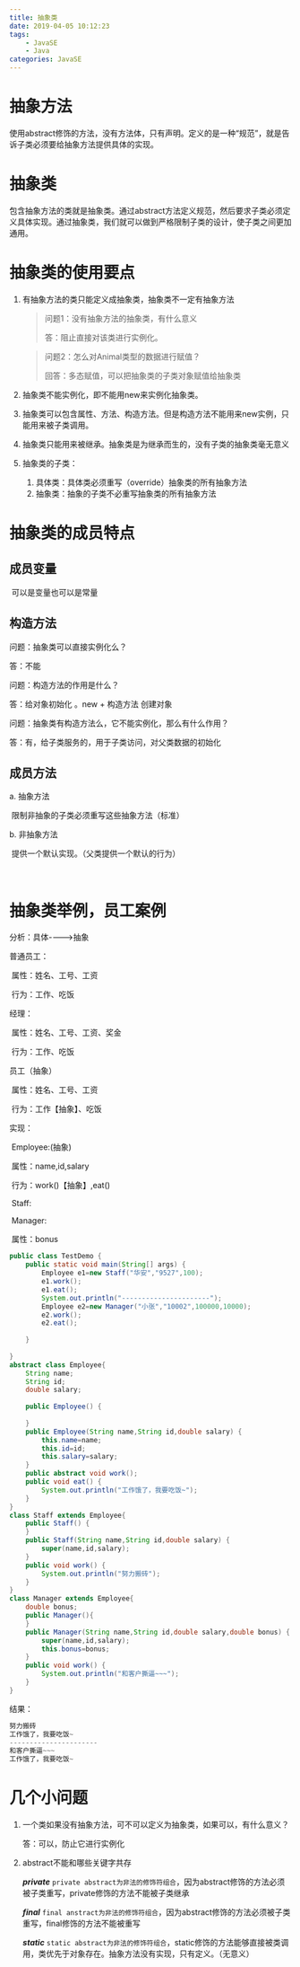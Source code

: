 ```yaml
---
title: 抽象类
date: 2019-04-05 10:12:23
tags:
	- JavaSE
	- Java
categories: JavaSE
---
```


# 抽象方法

使用abstract修饰的方法，没有方法体，只有声明。定义的是一种“规范”，就是告诉子类必须要给抽象方法提供具体的实现。

# 抽象类

包含抽象方法的类就是抽象类。通过abstract方法定义规范，然后要求子类必须定义具体实现。通过抽象类，我们就可以做到严格限制子类的设计，使子类之间更加通用。

# 抽象类的使用要点

1. 有抽象方法的类只能定义成抽象类，抽象类不一定有抽象方法

   > 问题1：没有抽象方法的抽象类，有什么意义
   >
   > 答：阻止直接对该类进行实例化。

   > 问题2：怎么对Animal类型的数据进行赋值？
   >
   > 回答：多态赋值，可以把抽象类的子类对象赋值给抽象类

2. 抽象类不能实例化，即不能用new来实例化抽象类。

3. 抽象类可以包含属性、方法、构造方法。但是构造方法不能用来new实例，只能用来被子类调用。

4. 抽象类只能用来被继承。抽象类是为继承而生的，没有子类的抽象类毫无意义

5. 抽象类的子类：
   1. 具体类：具体类必须重写（override）抽象类的所有抽象方法
   2. 抽象类：抽象的子类不必重写抽象类的所有抽象方法

# 抽象类的成员特点

##  成员变量

​	可以是变量也可以是常量

##  构造方法

问题：抽象类可以直接实例化么？

答：不能

问题：构造方法的作用是什么？

答：给对象初始化 。new + 构造方法 创建对象

问题：抽象类有构造方法么，它不能实例化，那么有什么作用？

答：有，给子类服务的，用于子类访问，对父类数据的初始化

## 成员方法

a. 抽象方法

​	限制非抽象的子类必须重写这些抽象方法（标准）

b. 非抽象方法

​	提供一个默认实现。（父类提供一个默认的行为）

​	

# 抽象类举例，员工案例

分析：具体---->抽象

普通员工：

​	属性：姓名、工号、工资

​	行为：工作、吃饭

经理：

​	属性：姓名、工号、工资、奖金

​	行为：工作、吃饭

员工（抽象）

​	属性：姓名、工号、工资

​	行为：工作【抽象】、吃饭

实现：

​	Employee:(抽象)

​		属性：name,id,salary

​		行为：work()【抽象】,eat()

​	Staff:

​	Manager:

​		属性：bonus

```java
public class TestDemo {
	public static void main(String[] args) {
		Employee e1=new Staff("华安","9527",100);
		e1.work();
		e1.eat();
		System.out.println("----------------------");
		Employee e2=new Manager("小张","10002",100000,10000);
		e2.work();
		e2.eat();
		
	}
	
}
abstract class Employee{
	String name;
	String id;
	double salary;
	
	public Employee() {
		
	}
	public Employee(String name,String id,double salary) {
		this.name=name;
		this.id=id;
		this.salary=salary;
	}
	public abstract void work();
	public void eat() {
		System.out.println("工作饿了，我要吃饭~");
	}
}
class Staff extends Employee{
	public Staff() {
	}
	public Staff(String name,String id,double salary) {
		super(name,id,salary);
	}
	public void work() {
		System.out.println("努力搬砖");
	}
}
class Manager extends Employee{
	double bonus;
	public Manager(){
	}
	public Manager(String name,String id,double salary,double bonus) {
		super(name,id,salary);
		this.bonus=bonus;
	}
	public void work() {
		System.out.println("和客户撕逼~~~");
	}
}
```

结果：

```java
努力搬砖
工作饿了，我要吃饭~
----------------------
和客户撕逼~~~
工作饿了，我要吃饭~
```

# 几个小问题

1. 一个类如果没有抽象方法，可不可以定义为抽象类，如果可以，有什么意义？	

   答：可以，防止它进行实例化

2. abstract不能和哪些关键字共存

   ***private***  `private abstract为非法的修饰符组合`，因为abstract修饰的方法必须被子类重写，private修饰的方法不能被子类继承

    ***final***   `final anstract为非法的修饰符组合`，因为abstract修饰的方法必须被子类重写，final修饰的方法不能被重写

   ***static*** `static abstract为非法的修饰符组合`，static修饰的方法能够直接被类调用，类优先于对象存在。抽象方法没有实现，只有定义。（无意义）





